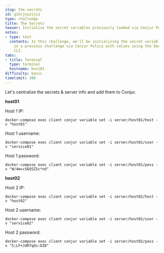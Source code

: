 ```yaml
---
slug: the-secrets
id: g1hcjnuzsjs1
type: challenge
title: The Secrets
teaser: Initialize the secret variables previously loaded via Conjur Policy with values.
notes:
- type: text
  contents: In this challenge, we'll be initializing the secret variables creating
    in a previous challenge via Conjur Policy with values using the Docker-based Conjur
    CLI.
tabs:
- title: Terminal
  type: terminal
  hostname: host01
difficulty: basic
timelimit: 300
---
```


Let's centralize the secrets & server info and add them to Conjur.

**host01**

Host 1 IP:
```
docker-compose exec client conjur variable set -i server/host01/host -v "host01"
```
Host 1 username:

```
docker-compose exec client conjur variable set -i server/host01/user -v "service01"
```
Host 1 password:

```
docker-compose exec client conjur variable set -i server/host01/pass -v "W/4m=cS6QSZSc*nd"
```

**host02**

Host 2 IP:
```
docker-compose exec client conjur variable set -i server/host02/host -v "host02"
```
Host 2 username:
```
docker-compose exec client conjur variable set -i server/host02/user -v "service02"
```
Host 2 password:
```
docker-compose exec client conjur variable set -i server/host02/pass -v "5;LF+J4Rfqds:DZ8"
```